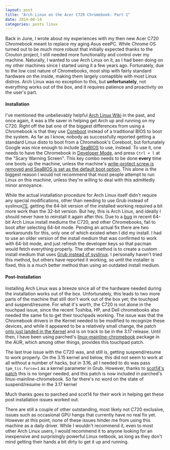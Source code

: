 ```yaml
--- 
layout: post
title: "Arch Linux on the Acer C720 Chromebook: Part 1"
date: 2014-08-14
categories: posts linux
---
```


Back in June, I wrote about my experiences with my then new Acer C720 Chromebook 
meant to replace my aging Asus eeePC. While Chrome OS turned out to be much more 
robust that initially expected thanks to the Crouton project, I still needed 
more functionality and control over my machine. Naturally, I wanted to use 
Arch Linux on it, as I had been doing on my other machines since I started using 
it a few years ago. Fortunately, due to the low cost nature of Chromebooks, 
most ship with fairly standard hardware on the inside, making them largely 
comaptible with most Linux distros. Arch Linux was no exception to this, but 
__unfortunately__, not everything works out of the box, and it requires 
patience and proactivity on the user's part.

#### Installation

I've mentioned the unbelievably helpful [Arch Linux Wiki][wiki] in the past, and once 
again, it was a life saver in helping get Arch up and running on my C720. Right off the 
bat one of the biggest differences from using a Chromebook is that they use 
[Coreboot][coreboot] instead of a traditional BIOS to boot the system. As far as 
I know, nobody as successfully reported getting a standard Linux disto to boot 
from a Chromebook's Coreboot, but fortunately Google was nice enough to include 
[SeaBIOS][seabios] to use, instead. To use it, one needs to have the Chromebook 
in [Developer Mode][dev], and press `Ctrl + l` at the "Scary Warning Screen". 
This key combo needs to be done __every__ time one boots up the machine, unless the 
machine's [write-protect screw is removed and SeaBIOS is set as the default boot option][write]. 
This alone is the biggest reason I would not recommend that most people 
attempt to run Linux on this machine, unless they're willing to deal with this 
admittedly minor annoyance.

While the actual installation procedure for Arch Linux itself didn't require
any special modifications, other than needing to use Grub instead of syslinux[\[1\]][syslinux], 
getting the 64-bit version of the installed working required a bit more work than the 32-bit 
version. But hey, this is Arch Linux, and ideally I should never have to 
reinstall it again after this. Due to a [bug][bug] in recent 64-bit Arch Linux 
install mediums the C720, and other Chromebooks, fail to boot after selecting 64-bit mode. 
Pending an actual fix there are two workarounds for this, only one of 
which existed when I did my install. I had to use an older version of the install 
medium that was confirmed to work with 64-bit mode, and just refresh the developer 
keys so that pacman would fetch everything properly. The other method is to 
create a custom install medium that uses [Grub instead of syslinux][grub]. I 
personally haven't tried this method, but others have reported it working, so 
until the installer is fixed, this is a much better method than using an 
outdated install medium.

#### Post-Installation

Installing Arch Linux was a breeze since all of the hardware needed during the 
installation works out of the box. Unfortunately, this leads to two more parts 
of the machine that still don't work out of the box yet; the touchpad and suspend/resume. 
For what it's worth, the C720 is not alone in the touchpad issue, since the 
recent Toshiba, HP, and Dell chromebooks also needed the same fix to get their 
touchpads working. The issue was that the Chromebook drivers in the Kernel needed 
to be modified to recognize these devices, and while it appeared to be a relatively
small change, the patch [only just landed in the Kernel][fix] and is on track to 
be in the 3.17 release. Until then, I have been using parched's 
[linux-mainline-chromebook][kernel] package in the AUR, which among other things, 
provides this touchpad patch.

The last true issue with the C720 was, and still is, getting suspend/resume to 
work properly. On the 3.15 kernel and below, this did not seem to work at all 
without a number of hacks, but in 3.16, all I needed to do was pass 
`tpm_tis.force=1` as a kernel parameter in Grub. However, thanks to 
[scot14's patch][patch] this is no longer needed, and this patch is now included 
in parched's linux-mainline-chromebook. So far there's no word on the state 
of suspend/resume in the 3.17 kernel

Much thanks goes to parched and scot14 for their work in helping get these post 
installation issues worked out.

There are still a couple of other outstanding, most likely 
not C720 exclusive, issues such as occasional GPU hangs that currently have no 
real fix yet. However at this point, none of these issues hinder me from 
using this machine as a daily driver. While I wouldn't recommend it, even to 
most other Arch Linux users, I would recommend it to anyone looking for an 
inexpensive and surprisingly powerful Linux netbook, as long as they don't 
mind getting their hands a bit dirty to get it up and running.

[bug]: https://bugs.archlinux.org/task/40637?project=6
[coreboot]: http://www.coreboot.org/Welcome_to_coreboot
[dev]: http://www.chromium.org/chromium-os/developer-information-for-chrome-os-devices/acer-c720-chromebook#TOC-Developer-Mode
[fix]: https://git.kernel.org/cgit/linux/kernel/git/torvalds/linux.git/commit/?id=58d08e3b2c2033354b91467da33deffa06360c28
[grub]: https://wiki.archlinux.org/index.php/Acer_C720_Chromebook#Installing_Arch_Linux
[kernel]: https://aur.archlinux.org/packages/linux-mainline-chromebook
[patch]: https://bbs.archlinux.org/viewtopic.php?pid=1444442#p1444442
[seabios]: http://www.coreboot.org/SeaBIOS
[syslinux]: https://wiki.archlinux.org/index.php/Acer_C720_Chromebook#Unresolved_issues
[wiki]: https://wiki.archlinux.org/index.php/Acer_C720_Chromebook
[write]: https://wiki.archlinux.org/index.php/Acer_C720_Chromebook#Enabling_the_pre-installed_version_of_SeaBIOS